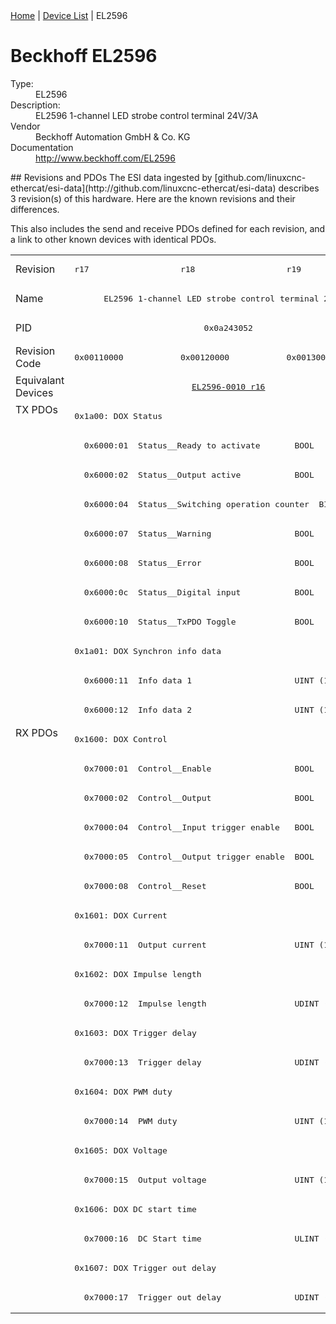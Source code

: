 <div class="nav"><a href="/esi-data">Home</a> | <a href="/esi-data/devices">Device List</a> | EL2596</div>

#  Beckhoff EL2596

<dl>
  <dt>Type:</dt><dd>EL2596</dd>
  <dt>Description:</dt><dd>EL2596 1-channel LED strobe control terminal 24V/3A</dd>
  <dt>Vendor</dt><dd>Beckhoff Automation GmbH & Co. KG</dd>
  <dt>Documentation</dt><dd><a href="http://www.beckhoff.com/EL2596">http://www.beckhoff.com/EL2596</a></dd>
</dl>
## Revisions and PDOs
The ESI data ingested by [github.com/linuxcnc-ethercat/esi-data](http://github.com/linuxcnc-ethercat/esi-data) describes 3 revision(s) of this hardware.  Here are the known revisions and their differences.

This also includes the send and receive PDOs defined for each revision, and a link to other known devices with identical PDOs.

<table>
<tr >
<td class="first">Revision</td>
<td ><pre>r17</pre></td>
<td ><pre>r18</pre></td>
<td ><pre>r19</pre></td>
</tr>
<tr >
<td class="first">Name</td>
<td  colspan=3 align="center"><pre>EL2596 1-channel LED strobe control terminal 24V/3A</pre></td>
</tr>
<tr >
<td class="first">PID</td>
<td  colspan=3 align="center"><pre>0x0a243052</pre></td>
</tr>
<tr >
<td class="first">Revision Code</td>
<td ><pre>0x00110000</pre></td>
<td ><pre>0x00120000</pre></td>
<td ><pre>0x00130000</pre></td>
</tr>
<tr >
<td class="first">Equivalant Devices</td>
<td  colspan=3 align="center"><pre><a href="EL2596-0010">EL2596-0010 r16</a></pre></td>
</tr>
<tr class="txpdo pdosection">
<td class="first" rowspan=11 valign=top>TX PDOs</td>
<td colspan=3 align="left"><pre>0x1a00: DOX Status</pre></td>
<td></td>
</tr>
<tr class="txpdo">
<td  colspan=3 align="left"><pre>  0x6000:01  Status__Ready to activate       BOOL</pre></td>
</tr>
<tr class="txpdo">
<td  colspan=3 align="left"><pre>  0x6000:02  Status__Output active           BOOL</pre></td>
</tr>
<tr class="txpdo">
<td  colspan=3 align="left"><pre>  0x6000:04  Status__Switching operation counter  BIT3 (3 bits)</pre></td>
</tr>
<tr class="txpdo">
<td  colspan=3 align="left"><pre>  0x6000:07  Status__Warning                 BOOL</pre></td>
</tr>
<tr class="txpdo">
<td  colspan=3 align="left"><pre>  0x6000:08  Status__Error                   BOOL</pre></td>
</tr>
<tr class="txpdo">
<td  colspan=3 align="left"><pre>  0x6000:0c  Status__Digital input           BOOL</pre></td>
</tr>
<tr class="txpdo">
<td  colspan=3 align="left"><pre>  0x6000:10  Status__TxPDO Toggle            BOOL</pre></td>
</tr>
<tr class="txpdo pdosection">
<td  colspan=3 align="left"><pre>0x1a01: DOX Synchron info data</pre></td>
</tr>
<tr class="txpdo">
<td  colspan=3 align="left"><pre>  0x6000:11  Info data 1                     UINT (16 bits)</pre></td>
</tr>
<tr class="txpdo">
<td  colspan=3 align="left"><pre>  0x6000:12  Info data 2                     UINT (16 bits)</pre></td>
</tr>
<tr class="rxpdo pdosection">
<td class="first" rowspan=20 valign=top>RX PDOs</td>
<td colspan=3 align="left"><pre>0x1600: DOX Control</pre></td>
<td></td>
</tr>
<tr class="rxpdo">
<td  colspan=3 align="left"><pre>  0x7000:01  Control__Enable                 BOOL</pre></td>
</tr>
<tr class="rxpdo">
<td  colspan=3 align="left"><pre>  0x7000:02  Control__Output                 BOOL</pre></td>
</tr>
<tr class="rxpdo">
<td  colspan=3 align="left"><pre>  0x7000:04  Control__Input trigger enable   BOOL</pre></td>
</tr>
<tr class="rxpdo">
<td  colspan=3 align="left"><pre>  0x7000:05  Control__Output trigger enable  BOOL</pre></td>
</tr>
<tr class="rxpdo">
<td  colspan=3 align="left"><pre>  0x7000:08  Control__Reset                  BOOL</pre></td>
</tr>
<tr class="rxpdo pdosection">
<td  colspan=3 align="left"><pre>0x1601: DOX Current</pre></td>
</tr>
<tr class="rxpdo">
<td  colspan=3 align="left"><pre>  0x7000:11  Output current                  UINT (16 bits)</pre></td>
</tr>
<tr class="rxpdo pdosection">
<td  colspan=3 align="left"><pre>0x1602: DOX Impulse length</pre></td>
</tr>
<tr class="rxpdo">
<td  colspan=3 align="left"><pre>  0x7000:12  Impulse length                  UDINT (32 bits)</pre></td>
</tr>
<tr class="rxpdo pdosection">
<td  colspan=3 align="left"><pre>0x1603: DOX Trigger delay</pre></td>
</tr>
<tr class="rxpdo">
<td  colspan=3 align="left"><pre>  0x7000:13  Trigger delay                   UDINT (32 bits)</pre></td>
</tr>
<tr class="rxpdo pdosection">
<td  colspan=3 align="left"><pre>0x1604: DOX PWM duty</pre></td>
</tr>
<tr class="rxpdo">
<td  colspan=3 align="left"><pre>  0x7000:14  PWM duty                        UINT (16 bits)</pre></td>
</tr>
<tr class="rxpdo pdosection">
<td  colspan=3 align="left"><pre>0x1605: DOX Voltage</pre></td>
</tr>
<tr class="rxpdo">
<td  colspan=3 align="left"><pre>  0x7000:15  Output voltage                  UINT (16 bits)</pre></td>
</tr>
<tr class="rxpdo pdosection">
<td  colspan=3 align="left"><pre>0x1606: DOX DC start time</pre></td>
</tr>
<tr class="rxpdo">
<td  colspan=3 align="left"><pre>  0x7000:16  DC Start time                   ULINT (64 bits)</pre></td>
</tr>
<tr class="rxpdo pdosection">
<td  colspan=3 align="left"><pre>0x1607: DOX Trigger out delay</pre></td>
</tr>
<tr class="rxpdo">
<td  colspan=3 align="left"><pre>  0x7000:17  Trigger out delay               UDINT (32 bits)</pre></td>
</tr>
</table>

